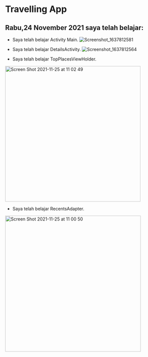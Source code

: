 # Travelling App

##   Rabu,24 November 2021 saya telah belajar:
* Saya telah belajar  Activity Main.
![Screenshot_1637812581](https://user-images.githubusercontent.com/68719137/143377913-be38a0fd-c9dd-4a74-9b6a-07faab883e71.png)

* Saya telah belajar DetailsActivity.
![Screenshot_1637812564](https://user-images.githubusercontent.com/68719137/143377462-711e1d21-3a79-43c5-81ec-80e477fcf5d2.png)

* Saya telah belajar TopPlacesViewHolder.
<img width="434" alt="Screen Shot 2021-11-25 at 11 02 49" src="https://user-images.githubusercontent.com/68719137/143377858-9e02361f-fde0-46c9-85c9-ce1ac97bf61a.png">

* Saya telah belajar RecentsAdapter.
<img width="435" alt="Screen Shot 2021-11-25 at 11 00 50" src="https://user-images.githubusercontent.com/68719137/143377709-5923bca2-9bbb-42ba-8cd6-57916688306b.png">

